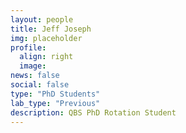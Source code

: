 ```yaml
---
layout: people
title: Jeff Joseph
img: placeholder
profile:
  align: right
  image:
news: false
social: false
type: "PhD Students"
lab_type: "Previous"
description: QBS PhD Rotation Student
---
```


